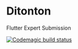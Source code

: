 # Ditonton

Flutter Expert Submission

[![Codemagic build status](https://api.codemagic.io/apps/618946d9d9398b13d4c9b181/618946d9d9398b13d4c9b180/status_badge.svg)](https://codemagic.io/apps/618946d9d9398b13d4c9b181/618946d9d9398b13d4c9b180/latest_build)